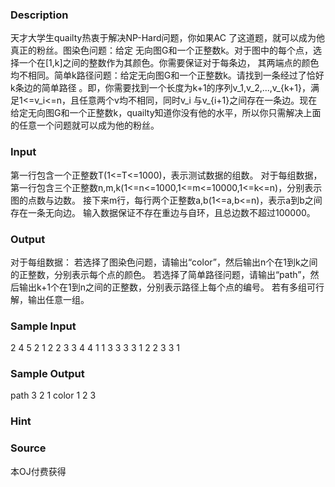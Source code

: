 
### Description
天才大学生quailty热衷于解决NP-Hard问题，你如果AC 了这道题，就可以成为他真正的粉丝。图染色问题：给定
无向图G和一个正整数k。对于图中的每个点，选择一个在[1,k]之间的整数作为其颜色。你需要保证对于每条边，
其两端点的颜色均不相同。简单k路径问题：给定无向图G和一个正整数k。请找到一条经过了恰好k条边的简单路径
。即，你需要找到一个长度为k+1的序列v_1,v_2,...,v_{k+1}，满足1<=v_i<=n，且任意两个v均不相同，同时v_i
与v_{i+1}之间存在一条边。现在给定无向图G和一个正整数k，quailty知道你没有他的水平，所以你只需解决上面
的任意一个问题就可以成为他的粉丝。
### Input
第一行包含一个正整数T(1<=T<=1000)，表示测试数据的组数。
对于每组数据，第一行包含三个正整数n,m,k(1<=n<=1000,1<=m<=10000,1<=k<=n)，分别表示图的点数与边数。
接下来m行，每行两个正整数a,b(1<=a,b<=n)，表示a到b之间存在一条无向边。
输入数据保证不存在重边与自环，且总边数不超过100000。
### Output
对于每组数据：
若选择了图染色问题，请输出“color”，然后输出n个在1到k之间的正整数，分别表示每个点的颜色。
若选择了简单路径问题，请输出“path”，然后输出k+1个在1到n之间的正整数，分别表示路径上每个点的编号。
若有多组可行解，输出任意一组。
### Sample Input
2
4 5 2
1 2
2 3
3 4
4 1
1 3
3 3 3
1 2
2 3
3 1
### Sample Output
path 3 2 1
color 1 2 3

### Hint

### Source
本OJ付费获得